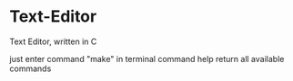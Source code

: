 # Text-Editor
Text Editor, written in C

just enter command "make" in terminal
command help return all available commands

